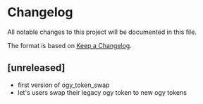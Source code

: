 # Changelog
All notable changes to this project will be documented in this file.

The format is based on [Keep a Changelog](https://keepachangelog.com/en/1.0.0/).

## [unreleased]

- first version of ogy_token_swap
- let's users swap their legacy ogy token to new ogy tokens
